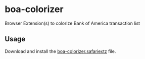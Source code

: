 # boa-colorizer
Browser Extension(s) to colorize Bank of America transaction list

## Usage
Download and install the [boa-colorizer.safariextz](https://github.com/jguice/boa-colorizer/blob/master/boa-colorizer.safariextz) file.